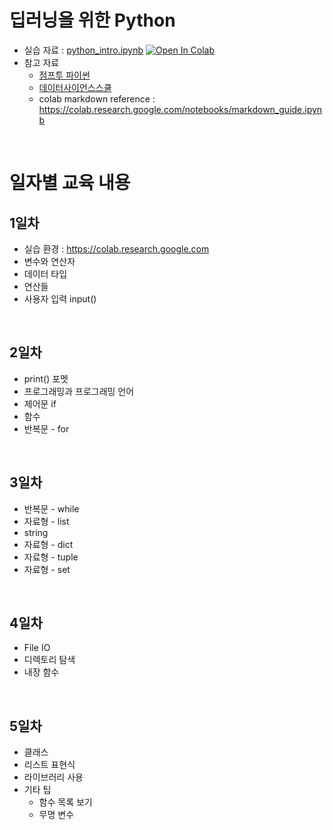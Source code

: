 # 딥러닝을 위한 Python

- 실습 자료 : [python_intro.ipynb](python/python_intro.ipynb) [![Open In Colab](https://colab.research.google.com/assets/colab-badge.svg)](https://colab.research.google.com/github/dhrim/hongik_2021/blob/master/material/python/python_intro.ipynb)
- 참고 자료
  - [점프투 파이썬](https://wikidocs.net/book/1)
  - [데이터사이언스스쿨](https://datascienceschool.net/01%20python/02.00%202장%20파이썬%20기초%20문법.html)
  - colab markdown reference : https://colab.research.google.com/notebooks/markdown_guide.ipynb

<br>

# 일자별 교육 내용

## 1일차
- 실습 환경 : https://colab.research.google.com
- 변수와 연산자
- 데이터 타입
- 연산들
- 사용자 입력 input()

<br>

## 2일차
- print() 포멧
- 프로그래밍과 프로그래밍 언어
- 제어문 if
- 함수
- 반복문 - for

<br>

## 3일차
- 반복문 - while
- 자료형 - list
- string
- 자료형 - dict
- 자료형 - tuple
- 자료형 - set

<br>

## 4일차
- File IO
- 디렉토리 탐색
- 내장 함수

<br>

## 5일차
- 클래스
- 리스트 표현식
- 라이브러리 사용
- 기타 팁
  - 함수 목록 보기
  - 무명 변수


